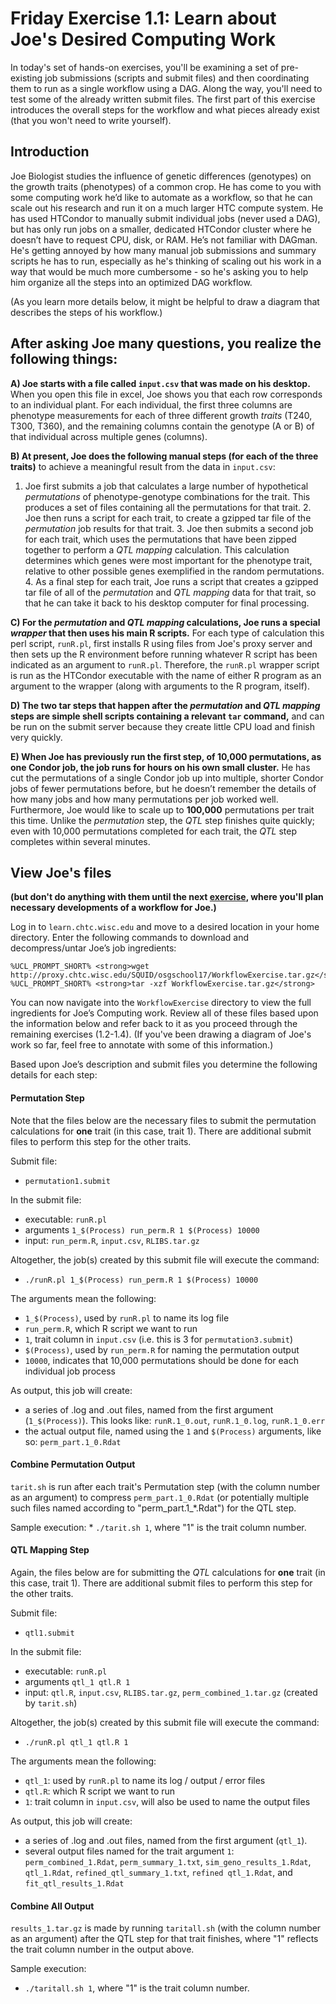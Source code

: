 <style type="text/css"> pre em { font-style: normal; background-color: yellow; } pre strong { font-style: normal; font-weight: bold; color: \#008; } </style>

Friday Exercise 1.1: Learn about Joe's Desired Computing Work
=============================================================

In today's set of hands-on exercises, you'll be examining a set of pre-existing job submissions (scripts and submit files) and then coordinating them to run as a single workflow using a DAG. Along the way, you'll need to test some of the already written submit files. The first part of this exercise introduces the overall steps for the workflow and what pieces already exist (that you won't need to write yourself).

Introduction
------------

Joe Biologist studies the influence of genetic differences (genotypes) on the growth traits (phenotypes) of a common crop. He has come to you with some computing work he’d like to automate as a workflow, so that he can scale out his research and run it on a much larger HTC compute system. He has used HTCondor to manually submit individual jobs (never used a DAG), but has only run jobs on a smaller, dedicated HTCondor cluster where he doesn’t have to request CPU, disk, or RAM. He’s not familiar with DAGman. He's getting annoyed by how many manual job submissions and summary scripts he has to run, especially as he's thinking of scaling out his work in a way that would be much more cumbersome - so he's asking you to help him organize all the steps into an optimized DAG workflow.

(As you learn more details below, it might be helpful to draw a diagram that describes the steps of his workflow.)

After asking Joe many questions, you realize the following things:
------------------------------------------------------------------

**A) Joe starts with a file called `input.csv` that was made on his desktop.** When you open this file in excel, Joe shows you that each row corresponds to an individual plant. For each individual, the first three columns are phenotype measurements for each of three different growth *traits* (T240, T300, T360), and the remaining columns contain the genotype (A or B) of that individual across multiple genes (columns).

**B) At present, Joe does the following manual steps (for each of the three traits)** to achieve a meaningful result from the data in `input.csv`:

1.  Joe first submits a job that calculates a large number of hypothetical *permutations* of phenotype-genotype combinations for the trait. This produces a set of files containing all the permutations for that trait. 2. Joe then runs a script for each trait, to create a gzipped tar file of the *permutation* job results for that trait. 3. Joe then submits a second job for each trait, which uses the permutations that have been zipped together to perform a *QTL mapping* calculation. This calculation determines which genes were most important for the phenotype trait, relative to other possible genes exemplified in the random permutations. 4. As a final step for each trait, Joe runs a script that creates a gzipped tar file of all of the *permutation* and *QTL mapping* data for that trait, so that he can take it back to his desktop computer for final processing.

**C) For the *permutation* and *QTL mapping* calculations, Joe runs a special *wrapper* that then uses his main R scripts.** For each type of calculation this perl script, `runR.pl`, first installs R using files from Joe's proxy server and then sets up the R environment before running whatever R script has been indicated as an argument to `runR.pl`. Therefore, the `runR.pl` wrapper script is run as the HTCondor executable with the name of either R program as an argument to the wrapper (along with arguments to the R program, itself).

**D) The two tar steps that happen after the *permutation* and *QTL mapping* steps are simple shell scripts containing a relevant `tar` command,** and can be run on the submit server because they create little CPU load and finish very quickly.

**E) When Joe has previously run the first step, of 10,000 permutations, as one Condor job, the job runs for hours on his own small cluster.** He has cut the permutations of a single Condor job up into multiple, shorter Condor jobs of fewer permutations before, but he doesn’t remember the details of how many jobs and how many permutations per job worked well. Furthermore, Joe would like to scale up to **100,000** permutations per trait this time. Unlike the *permutation* step, the *QTL* step finishes quite quickly; even with 10,000 permutations completed for each trait, the *QTL* step completes within several minutes.

View Joe's files
----------------

**(but don't do anything with them until the next [exercise](/user-school/2017/materials/day5/part1-ex2-plan-workflow.md), where you'll plan necessary developments of a workflow for Joe.)**

Log in to `learn.chtc.wisc.edu` and move to a desired location in your home directory. Enter the following commands to download and decompress/untar Joe’s job ingredients:

``` console
%UCL_PROMPT_SHORT% <strong>wget http://proxy.chtc.wisc.edu/SQUID/osgschool17/WorkflowExercise.tar.gz</strong>
%UCL_PROMPT_SHORT% <strong>tar -xzf WorkflowExercise.tar.gz</strong>
```

You can now navigate into the `WorkflowExercise` directory to view the full ingredients for Joe’s Computing work. Review all of these files based upon the information below and refer back to it as you proceed through the remaining exercises (1.2-1.4). (If you've been drawing a diagram of Joe's work so far, feel free to annotate with some of this information.)

Based upon Joe’s description and submit files you determine the following details for each step:

#### **Permutation Step**

Note that the files below are the necessary files to submit the permutation calculations for **one** trait (in this case, trait 1). There are additional submit files to perform this step for the other traits.

Submit file:

-   `permutation1.submit`

In the submit file:

-   executable: `runR.pl`
-   arguments `1_$(Process) run_perm.R 1 $(Process) 10000`
-   input: `run_perm.R`, `input.csv`, `RLIBS.tar.gz`

Altogether, the job(s) created by this submit file will execute the command:

-   `./runR.pl 1_$(Process) run_perm.R 1 $(Process) 10000`

The arguments mean the following:

-   `1_$(Process)`, used by `runR.pl` to name its log file
-   `run_perm.R`, which R script we want to run
-   `1`, trait column in `input.csv` (i.e. this is 3 for `permutation3.submit`)
-   `$(Process)`, used by `run_perm.R` for naming the permutation output
-   `10000`, indicates that 10,000 permutations should be done for each individual job process

As output, this job will create:

-   a series of .log and .out files, named from the first argument (`1_$(Process)`). This looks like: `runR.1_0.out`, `runR.1_0.log`, `runR.1_0.err`
-   the actual output file, named using the `1` and `$(Process)` arguments, like so: `perm_part.1_0.Rdat`

#### **Combine Permutation Output**

`tarit.sh` is run after each trait's Permutation step (with the column number as an argument) to compress `perm_part.1_0.Rdat` (or potentially multiple such files named according to "perm\_part.1\_\*.Rdat") for the QTL step.

Sample execution: \* `./tarit.sh 1`, where "1" is the trait column number.

#### **QTL Mapping Step**

Again, the files below are for submitting the *QTL* calculations for **one** trait (in this case, trait 1). There are additional submit files to perform this step for the other traits.

Submit file:

-   `qtl1.submit`

In the submit file:

-   executable: `runR.pl`
-   arguments `qtl_1 qtl.R 1`
-   input: `qtl.R`, `input.csv`, `RLIBS.tar.gz`, `perm_combined_1.tar.gz` (created by `tarit.sh`)

Altogether, the job(s) created by this submit file will execute the command:

-   `./runR.pl qtl_1 qtl.R 1`

The arguments mean the following:

-   `qtl_1`: used by `runR.pl` to name its log / output / error files
-   `qtl.R`: which R script we want to run
-   `1`: trait column in `input.csv`, will also be used to name the output files

As output, this job will create:

-   a series of .log and .out files, named from the first argument (`qtl_1`).
-   several output files named for the trait argument `1`: `perm_combined_1.Rdat`, `perm_summary_1.txt`, `sim_geno_results_1.Rdat`, `qtl_1.Rdat`, `refined_qtl_summary_1.txt`, `refined qtl_1.Rdat`, and `fit_qtl_results_1.Rdat`

#### **Combine All Output**

`results_1.tar.gz` is made by running `taritall.sh` (with the column number as an argument) after the QTL step for that trait finishes, where "1" reflects the trait column number in the output above.

Sample execution:

-   `./taritall.sh 1`, where "1" is the trait column number.


